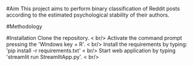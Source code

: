 #Aim
This project aims to perform binary classification of Reddit posts according to the estimated psychological stability of their authors. 

#Methodology


#Installation
Clone the repository. < br/>
Activate the command prompt pressing the 'Windows key + R'. < br/>
Install the requirements by typing: 'pip install -r requirements.txt' < br/>
Start web application by typing 'streamlit run StreamlitApp.py'. < br/>
